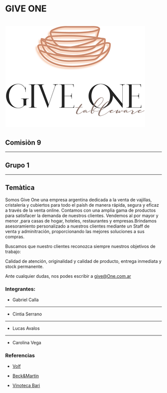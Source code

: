 # GIVE ONE
# ![Texto alternativo](public/images/giveOneTNC2.png)

## **Comisiòn 9**

---
## **Grupo 1**
___



## **Temàtica**
Somos Give One una empresa argentina dedicada a la venta de vajillas, cristalería y cubiertos para todo el paísh de manera rápida, segura y eficaz a través de la venta online.
Contamos con una amplia gama de productos para satisfacer la demanda de nuestros clientes.
Vendemos al por mayor y menor ,para casas de hogar, hoteles, restaurantes y empresas.Brindamos asesoramiento personalizado a nuestros clientes mediante un Staff de venta y adminitración, proporcionando las mejores soluciones a sus compras.

Buscamos que nuestro clientes reconozca siempre nuestros objetivos de trabajo:

Calidad de atención, originalidad y calidad de producto, entrega inmediata y stock permanente.

 

Ante cualquier dudas, nos podes escribir a give@One.com.ar
 
### **Integrantes:**
- Gabriel Calla
___

- Cintia Serrano

___

- Lucas Avalos
___
- Carolina Vega


### **Referencias**
- [Volf](https://www.googleadservices.com/)

- [Beck&Martin](https://www.beck-and-martin.com.ar/)
- [Vinoteca Bari](https://bari.com.ar/cristaleria/)